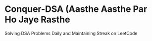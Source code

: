 # Conquer-DSA (Aasthe Aasthe Par Ho Jaye Rasthe
Solving DSA Problems Daily and Maintaining Streak on LeetCode 
